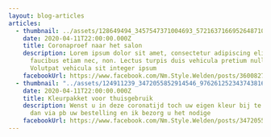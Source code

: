 ```yaml
---
layout: blog-articles
articles:
  - thumbnail: ../assets/128649494_3457547371004693_5721637166952648710_n-1.png
    date: 2020-04-11T22:00:00.000Z
    title: Coronaproef naar het salon
    description: Lorem ipsum dolor sit amet, consectetur adipiscing elit. In odio
      faucibus etiam nec, non. Lectus turpis duis vehicula pretium nulla auctor.
      Volutpat vehicula sit integer ipsum
    facebookUrl: https://www.facebook.com/Nm.Style.Welden/posts/3600827830037347
  - thumbnail: "../assets/124911239_3472055852914546_976261252343743816_o.jpg"
    date: 2020-04-11T22:00:00.000Z
    title: Kleurpakket voor thuisgebruik
    description: Wenst u in deze coronatijd toch uw eigen kleur bij te werken, doe
      dan via pb uw bestelling en ik bezorg u het nodige
    facebookUrl: https://www.facebook.com/Nm.Style.Welden/posts/3472055966247868
---
```

